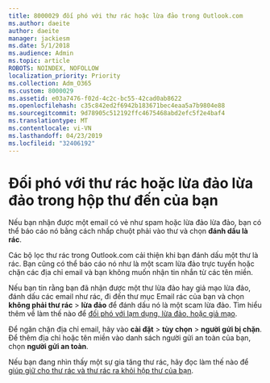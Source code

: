 ```yaml
---
title: 8000029 đối phó với thư rác hoặc lừa đảo trong Outlook.com
ms.author: daeite
author: daeite
manager: jackiesm
ms.date: 5/1/2018
ms.audience: Admin
ms.topic: article
ROBOTS: NOINDEX, NOFOLLOW
localization_priority: Priority
ms.collection: Adm_O365
ms.custom: 8000029
ms.assetid: e03a7476-f02d-4c2c-bc55-42cad0ab8622
ms.openlocfilehash: c35c842ed2f6942b183671bec4eaa5a7b9804e88
ms.sourcegitcommit: 9d78905c512192ffc4675468abd2efc5f2e4baf4
ms.translationtype: MT
ms.contentlocale: vi-VN
ms.lasthandoff: 04/23/2019
ms.locfileid: "32406192"
---
```

# <a name="deal-with-spam-or-phishing-scams-in-your-inbox"></a>Đối phó với thư rác hoặc lừa đảo lừa đảo trong hộp thư đến của bạn

Nếu bạn nhận được một email có vẻ như spam hoặc lừa đảo lừa đảo, bạn có thể báo cáo nó bằng cách nhấp chuột phải vào thư và chọn **đánh dấu là rác**. 
  
Các bộ lọc thư rác trong Outlook.com cải thiện khi bạn đánh dấu một thư là rác. Bạn cũng có thể báo cáo nó như là một scam lừa đảo trực tuyến hoặc chặn các địa chỉ email và bạn không muốn nhận tin nhắn từ các tên miền.
  
Nếu bạn tin rằng bạn đã nhận được một thư lừa đảo hay giả mạo lừa đảo, đánh dấu các email như rác, đi đến thư mục Email rác của bạn và chọn **không phải thư rác** \> **lừa đảo** để đánh dấu nó là một scam lừa đảo. Tìm hiểu thêm về làm thế nào để [đối phó với lạm dụng, lừa đảo, hoặc giả mạo](https://go.microsoft.com/fwlink/p/?linkid=873139).
  
Để ngăn chặn địa chỉ email, hãy vào **cài đặt** \> **tùy chọn** \> **người gửi bị chặn**. Để thêm địa chỉ hoặc tên miền vào danh sách người gửi an toàn của bạn, chọn **người gửi an toàn**. 
  
Nếu bạn đang nhìn thấy một sự gia tăng thư rác, hãy đọc làm thế nào để [giúp giữ cho thư rác và thư rác ra khỏi hộp thư của bạn](https://go.microsoft.com/fwlink/p/?linkid=873140).
  

